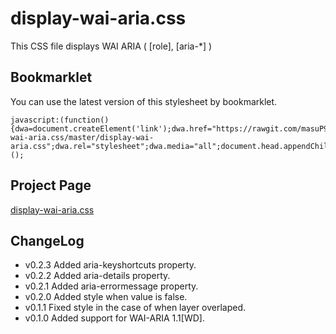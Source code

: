 # display-wai-aria.css
This CSS file displays WAI ARIA ( [role], [aria-*] )

## Bookmarklet

You can use the latest version of this stylesheet by bookmarklet.

```
javascript:(function(){dwa=document.createElement('link');dwa.href="https://rawgit.com/masuP9/display-wai-aria.css/master/display-wai-aria.css";dwa.rel="stylesheet";dwa.media="all";document.head.appendChild(dwa);})();
```

## Project Page

[display-wai-aria.css](http://masup9.github.io/display-wai-aria.css/)

## ChangeLog

- v0.2.3 Added aria-keyshortcuts property.
- v0.2.2 Added aria-details property.
- v0.2.1 Added aria-errormessage property.
- v0.2.0 Added style when value is false.
- v0.1.1 Fixed style in the case of when layer overlaped.
- v0.1.0 Added support for WAI-ARIA 1.1[WD].